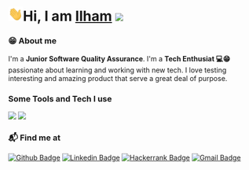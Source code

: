  
<h1><img width="30px" margin="0px" src="https://raw.githubusercontent.com/ABSphreak/ABSphreak/master/gifs/Hi.gif">Hi, I am <a href="https://github.com/Ilhm0">Ilham</a> <img height="30px" src="https://emojis.slackmojis.com/emojis/images/1643514117/768/bigsmile.gif?1643514117"></h1>

### 😁 About me
<p class= "justified"> I'm a <b> Junior Software Quality Assurance</b>. I'm a  <b>Tech Enthusiat 💻😁</b> passionate about learning and working with new tech. I love testing interesting and amazing product that serve a great deal of purpose.</p>

### Some Tools and Tech I use

<img hieght="50px" src="https://img.shields.io/badge/Java-ED8B00?style=plastic&logo=openjdk&logoColor=white"> <img hieght="50px" src="https://img.shields.io/badge/IntelliJ_IDEA-000000.svg?style=plastic&logo=intellij-idea&logoColor=white">



### 📬 Find me at
[![Github Badge](http://img.shields.io/badge/-Github-black?style=flat-square&logo=github&link=https://github.com/Defcon27/)](https://github.com/ilhm0/)
[![Linkedin Badge](https://img.shields.io/badge/-LinkedIn-blue?style=flat-square&logo=Linkedin&logoColor=white&link=https://www.linkedin.com/in/ilham-muchsinin/)](https://www.linkedin.com/in/ilham-muchsinin)
[![Hackerrank Badge](https://img.shields.io/badge/-Hackerrank-2EC866?style=flat-square&logo=HackerRank&logoColor=white&link=https://www.hackerrank.com/muchsininilham)](https://www.hackerrank.com/muchsininilham)
[![Gmail Badge](https://img.shields.io/badge/-Gmail-d14836?style=flat-square&logo=Gmail&logoColor=white&link=mailto:muchsininilham@gmail.com)](mailto:muchsininilham@gmail.com)

